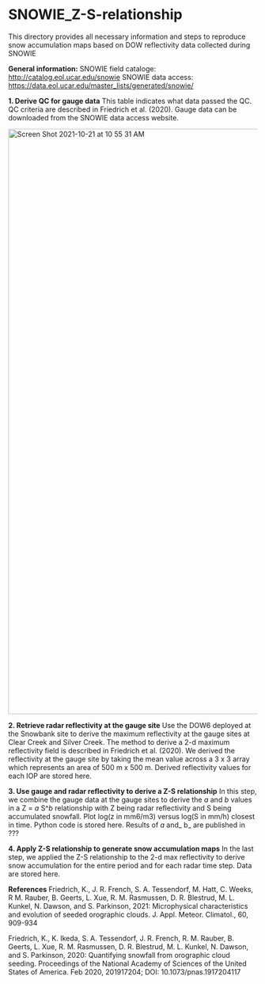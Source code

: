 # SNOWIE_Z-S-relationship
This directory provides all necessary information and steps to reproduce snow accumulation maps based on DOW reflectivity data collected during SNOWIE


**General information:**
SNOWIE field cataloge: http://catalog.eol.ucar.edu/snowie
SNOWIE data access: https://data.eol.ucar.edu/master_lists/generated/snowie/

**1. Derive QC for gauge data**
This table indicates what data passed the QC. QC criteria are described in Friedrich et al. (2020). Gauge data can be downloaded from the SNOWIE data access website.

<img width="1182" alt="Screen Shot 2021-10-21 at 10 55 31 AM" src="https://user-images.githubusercontent.com/92404463/138323124-c96574a2-4c46-4261-97f2-87b14d47fb1c.png">

**2. Retrieve radar reflectivity at the gauge site**
Use the DOW6 deployed at the Snowbank site to derive the maximum reflectivity at the gauge sites at Clear Creek and Silver Creek. The method to derive a 2-d maximum reflectivity field is described in Friedrich et al. (2020). We derived the reflectivity at the gauge site by taking the mean value across a 3 x 3 array which represents an area of 500 m x 500 m. Derived reflectivity values for each IOP are stored here. 

**3. Use gauge and radar reflectivity to derive a Z-S relationship**
In this step, we combine the gauge data at the gauge sites to derive the _a_ and _b_ values in a Z = _a_ S^_b_ relationship with Z being radar reflectivity and S being accumulated snowfall. Plot log(z in mm6/m3) versus log(S in mm/h) closest in time. Python code is stored here. Results of _a_ and_ b_ are published in ???

**4. Apply Z-S relationship to generate snow accumulation maps** 
In the last step, we applied the Z-S relationship to the 2-d max reflectivity to derive snow accumulation for the entire period and for each radar time step. Data are stored here.

**References**
Friedrich, K., J. R. French, S. A. Tessendorf, M. Hatt, C. Weeks, R M. Rauber, B. Geerts, L. Xue, R. M. Rasmussen, D. R. Blestrud, M. L. Kunkel, N. Dawson, and S. Parkinson, 2021: Microphysical characteristics and evolution of seeded orographic clouds. J. Appl. Meteor. Climatol., 60, 909-934

Friedrich, K., K. Ikeda, S. A. Tessendorf, J. R. French, R. M. Rauber, B. Geerts, L. Xue, R. M. Rasmussen, D. R. Blestrud, M. L. Kunkel, N. Dawson, and S. Parkinson, 2020: Quantifying snowfall from orographic cloud seeding. Proceedings of the National Academy of Sciences of the United States of America. Feb 2020, 201917204; DOI: 10.1073/pnas.1917204117
